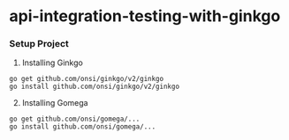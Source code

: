 # api-integration-testing-with-ginkgo

### Setup Project

1. Installing Ginkgo
```
go get github.com/onsi/ginkgo/v2/ginkgo 
go install github.com/onsi/ginkgo/v2/ginkgo
```

2. Installing Gomega
```
go get github.com/onsi/gomega/... 
go install github.com/onsi/gomega/... 
```

